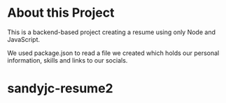 # About this Project

This is a backend-based project creating a resume using only Node and JavaScript.

We used package.json to read a file we created which holds our personal information, skills and links to our socials.
# sandyjc-resume2
